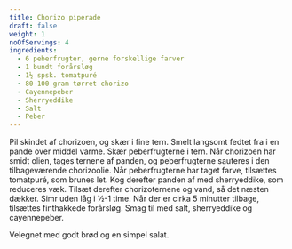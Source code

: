 ```yaml
---
title: Chorizo piperade
draft: false
weight: 1
noOfServings: 4
ingredients:
  - 6 peberfrugter, gerne forskellige farver
  - 1 bundt forårsløg
  - 1½ spsk. tomatpuré
  - 80-100 gram tørret chorizo
  - Cayennepeber
  - Sherryeddike
  - Salt
  - Peber
---
```


Pil skindet af chorizoen, og skær i fine tern. Smelt langsomt fedtet fra
i en pande over middel varme. Skær peberfrugterne i tern. Når chorizoen
har smidt olien, tages ternene af panden, og peberfrugterne sauteres i
den tilbageværende chorizoolie. Når peberfrugterne har taget farve,
tilsættes tomatpuré, som brunes let. Kog derefter panden af med
sherryeddike, som reduceres væk. Tilsæt derefter chorizoternene og vand,
så det næsten dækker. Simr uden låg i ½-1 time. Når der er cirka 5
minutter tilbage, tilsættes finthakkede forårsløg. Smag til med salt,
sherryeddike og cayennepeber.

Velegnet med godt brød og en simpel salat.

